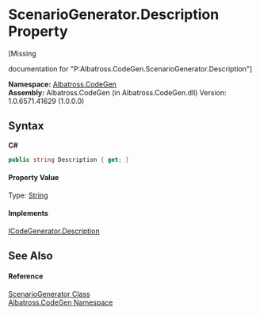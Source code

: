 # ScenarioGenerator.Description Property 
 

\[Missing <summary> documentation for "P:Albatross.CodeGen.ScenarioGenerator.Description"\]

**Namespace:**&nbsp;<a href="N_Albatross_CodeGen.md">Albatross.CodeGen</a><br />**Assembly:**&nbsp;Albatross.CodeGen (in Albatross.CodeGen.dll) Version: 1.0.6571.41629 (1.0.0.0)

## Syntax

**C#**<br />
``` C#
public string Description { get; }
```


#### Property Value
Type: <a href="http://msdn2.microsoft.com/en-us/library/s1wwdcbf" target="_blank">String</a>

#### Implements
<a href="P_Albatross_CodeGen_ICodeGenerator_Description.md">ICodeGenerator.Description</a><br />

## See Also


#### Reference
<a href="T_Albatross_CodeGen_ScenarioGenerator.md">ScenarioGenerator Class</a><br /><a href="N_Albatross_CodeGen.md">Albatross.CodeGen Namespace</a><br />